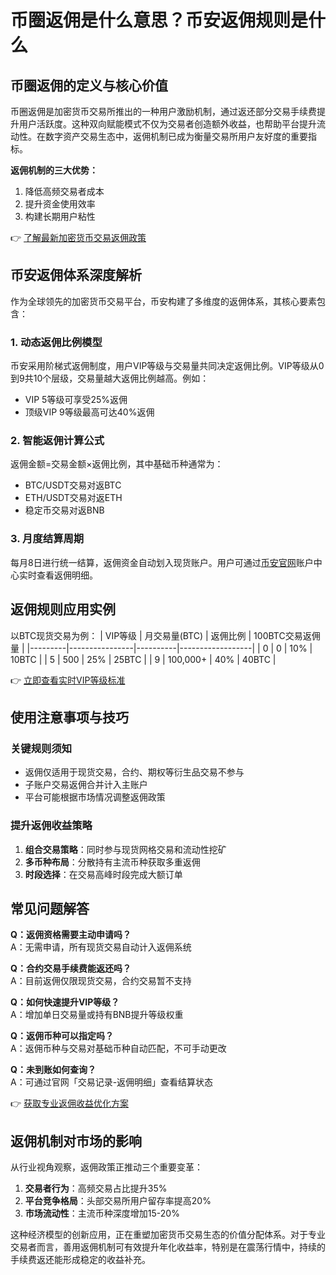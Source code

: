 # 币圈返佣是什么意思？币安返佣规则是什么

## 币圈返佣的定义与核心价值
币圈返佣是加密货币交易所推出的一种用户激励机制，通过返还部分交易手续费提升用户活跃度。这种双向赋能模式不仅为交易者创造额外收益，也帮助平台提升流动性。在数字资产交易生态中，返佣机制已成为衡量交易所用户友好度的重要指标。

**返佣机制的三大优势：**
1. 降低高频交易者成本
2. 提升资金使用效率
3. 构建长期用户粘性

👉 [了解最新加密货币交易返佣政策](https://bit.ly/okx_welcome)

## 币安返佣体系深度解析
作为全球领先的加密货币交易平台，币安构建了多维度的返佣体系，其核心要素包含：

### 1. 动态返佣比例模型
币安采用阶梯式返佣制度，用户VIP等级与交易量共同决定返佣比例。VIP等级从0到9共10个层级，交易量越大返佣比例越高。例如：
- VIP 5等级可享受25%返佣
- 顶级VIP 9等级最高可达40%返佣

### 2. 智能返佣计算公式
返佣金额=交易金额×返佣比例，其中基础币种通常为：
- BTC/USDT交易对返BTC
- ETH/USDT交易对返ETH
- 稳定币交易对返BNB

### 3. 月度结算周期
每月8日进行统一结算，返佣资金自动划入现货账户。用户可通过[币安官网](https://bit.ly/okx_welcome)账户中心实时查看返佣明细。

## 返佣规则应用实例
以BTC现货交易为例：
| VIP等级 | 月交易量(BTC) | 返佣比例 | 100BTC交易返佣量 |
|---------|----------------|----------|------------------|
| 0       | 0              | 10%      | 10BTC            |
| 5       | 500            | 25%      | 25BTC            |
| 9       | 100,000+       | 40%      | 40BTC            |

👉 [立即查看实时VIP等级标准](https://bit.ly/okx_welcome)

## 使用注意事项与技巧
### 关键规则须知
- 返佣仅适用于现货交易，合约、期权等衍生品交易不参与
- 子账户交易返佣合并计入主账户
- 平台可能根据市场情况调整返佣政策

### 提升返佣收益策略
1. **组合交易策略**：同时参与现货网格交易和流动性挖矿
2. **多币种布局**：分散持有主流币种获取多重返佣
3. **时段选择**：在交易高峰时段完成大额订单

## 常见问题解答
**Q：返佣资格需要主动申请吗？**  
A：无需申请，所有现货交易自动计入返佣系统

**Q：合约交易手续费能返还吗？**  
A：目前返佣仅限现货交易，合约交易暂不支持

**Q：如何快速提升VIP等级？**  
A：增加单日交易量或持有BNB提升等级权重

**Q：返佣币种可以指定吗？**  
A：返佣币种与交易对基础币种自动匹配，不可手动更改

**Q：未到账如何查询？**  
A：可通过官网「交易记录-返佣明细」查看结算状态

👉 [获取专业返佣收益优化方案](https://bit.ly/okx_welcome)

## 返佣机制对市场的影响
从行业视角观察，返佣政策正推动三个重要变革：
1. **交易者行为**：高频交易占比提升35%
2. **平台竞争格局**：头部交易所用户留存率提高20%
3. **市场流动性**：主流币种深度增加15-20%

这种经济模型的创新应用，正在重塑加密货币交易生态的价值分配体系。对于专业交易者而言，善用返佣机制可有效提升年化收益率，特别是在震荡行情中，持续的手续费返还能形成稳定的收益补充。